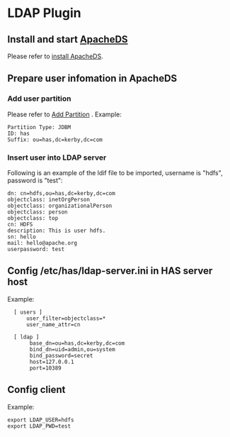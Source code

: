 <!--
  Licensed to the Apache Software Foundation (ASF) under one
  or more contributor license agreements.  See the NOTICE file
  distributed with this work for additional information
  regarding copyright ownership.  The ASF licenses this file
  to you under the Apache License, Version 2.0 (the
  "License"); you may not use this file except in compliance
  with the License.  You may obtain a copy of the License at

  http://www.apache.org/licenses/LICENSE-2.0

  Unless required by applicable law or agreed to in writing,
  software distributed under the License is distributed on an
  "AS IS" BASIS, WITHOUT WARRANTIES OR CONDITIONS OF ANY
  KIND, either express or implied.  See the License for the
  specific language governing permissions and limitations
  under the License.
-->

LDAP Plugin
===============

## Install and start [ApacheDS](https://directory.apache.org/apacheds/)

Please refer to [install ApacheDS](https://directory.apache.org/apacheds/basic-ug/1.3-installing-and-starting.html).

## Prepare user infomation in ApacheDS

### Add user partition
Please refer to [Add Partition](https://directory.apache.org/apacheds/basic-ug/1.4.3-adding-partition.html) .
Example:
```
Partition Type: JDBM
ID: has
Suffix: ou=has,dc=kerby,dc=com
```

### Insert user into LDAP server

Following is an example of the ldif file to be imported, username is "hdfs", password is "test":
```
dn: cn=hdfs,ou=has,dc=kerby,dc=com
objectclass: inetOrgPerson
objectclass: organizationalPerson
objectclass: person
objectclass: top
cn: HDFS
description: This is user hdfs.
sn: hello
mail: hello@apache.org
userpassword: test
```

## Config /etc/has/ldap-server.ini in HAS server host
Example:
```
  [ users ]
      user_filter=objectclass=*
      user_name_attr=cn

  [ ldap ]
       base_dn=ou=has,dc=kerby,dc=com
       bind_dn=uid=admin,ou=system
       bind_password=secret
       host=127.0.0.1
       port=10389
```

## Config client
Example:
```
export LDAP_USER=hdfs
export LDAP_PWD=test
```
